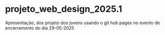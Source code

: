 # projeto_web_design_2025.1
Apresentação, dos projeto dos jovens usando o git hub pages no evento de encerramento do dia 29-05-2025
